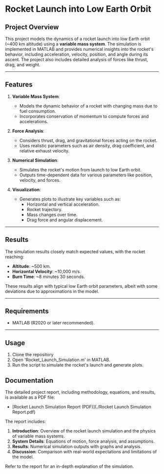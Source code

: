 # Rocket Launch into Low Earth Orbit

## Project Overview
This project models the dynamics of a rocket launch into low Earth orbit (~400 km altitude) using a **variable mass system**. The simulation is implemented in MATLAB and provides numerical insights into the rocket's behavior, including acceleration, velocity, position, and angle during its ascent. The project also includes detailed analysis of forces like thrust, drag, and weight.

---

## Features
1. **Variable Mass System**:
   - Models the dynamic behavior of a rocket with changing mass due to fuel consumption.
   - Incorporates conservation of momentum to compute forces and accelerations.

2. **Force Analysis**:
   - Considers thrust, drag, and gravitational forces acting on the rocket.
   - Uses realistic parameters such as air density, drag coefficient, and relative exhaust velocity.

3. **Numerical Simulation**:
   - Simulates the rocket's motion from launch to low Earth orbit.
   - Outputs time-dependent data for various parameters like position, velocity, and forces.

4. **Visualization**:
   - Generates plots to illustrate key variables such as:
     - Horizontal and vertical acceleration.
     - Rocket trajectory.
     - Mass changes over time.
     - Drag force and angular displacement.

---

## Results
The simulation results closely match expected values, with the rocket reaching:
- **Altitude**: ~500 km.
- **Horizontal Velocity**: ~10,000 m/s.
- **Burn Time**: ~8 minutes 30 seconds.

These results align with typical low Earth orbit parameters, albeit with some deviations due to approximations in the model.

---

## Requirements
- MATLAB (R2020 or later recommended).

---

## Usage
1. Clone the repository
2. Open 'Rocket_Launch_Simulation.m' in MATLAB.
3. Run the script to simulate the rocket's launch and generate plots.

## Documentation
The detailed project report, including methodology, equations, and results, is available as a PDF file:

- [Rocket Launch Simulation Report (PDF)](./Rocket Launch Simulation Report.pdf)

The report includes:
1. **Introduction**: Overview of the rocket launch simulation and the physics of variable mass systems.
2. **System Details**: Equations of motion, force analysis, and assumptions.
3. **Results**: Numerical simulation outputs with graphs and analysis.
4. **Discussion**: Comparison with real-world expectations and limitations of the model.

Refer to the report for an in-depth explanation of the simulation.
